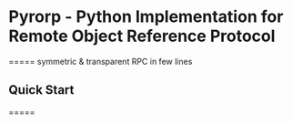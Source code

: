 
# Pyrorp - Python Implementation for Remote Object Reference Protocol
=====
symmetric & transparent RPC in few lines

## Quick Start
=====